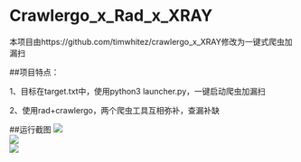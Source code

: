 # Crawlergo_x_Rad_x_XRAY


本项目由https://github.com/timwhitez/crawlergo_x_XRAY修改为一键式爬虫加漏扫


##项目特点：

  1、目标在target.txt中，使用python3 launcher.py，一键启动爬虫加漏扫
  
  2、使用rad+crawlergo，两个爬虫工具互相弥补，查漏补缺
  
  
##运行截图
 ![](http://www.baidu.com/img/bdlogo.gif)  
 ![](http://www.baidu.com/img/bdlogo.gif)  
 ![](http://www.baidu.com/img/bdlogo.gif)  
